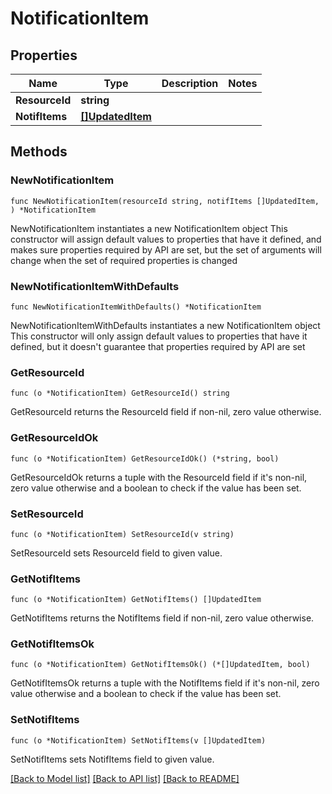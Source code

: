 # NotificationItem

## Properties

Name | Type | Description | Notes
------------ | ------------- | ------------- | -------------
**ResourceId** | **string** |  | 
**NotifItems** | [**[]UpdatedItem**](UpdatedItem.md) |  | 

## Methods

### NewNotificationItem

`func NewNotificationItem(resourceId string, notifItems []UpdatedItem, ) *NotificationItem`

NewNotificationItem instantiates a new NotificationItem object
This constructor will assign default values to properties that have it defined,
and makes sure properties required by API are set, but the set of arguments
will change when the set of required properties is changed

### NewNotificationItemWithDefaults

`func NewNotificationItemWithDefaults() *NotificationItem`

NewNotificationItemWithDefaults instantiates a new NotificationItem object
This constructor will only assign default values to properties that have it defined,
but it doesn't guarantee that properties required by API are set

### GetResourceId

`func (o *NotificationItem) GetResourceId() string`

GetResourceId returns the ResourceId field if non-nil, zero value otherwise.

### GetResourceIdOk

`func (o *NotificationItem) GetResourceIdOk() (*string, bool)`

GetResourceIdOk returns a tuple with the ResourceId field if it's non-nil, zero value otherwise
and a boolean to check if the value has been set.

### SetResourceId

`func (o *NotificationItem) SetResourceId(v string)`

SetResourceId sets ResourceId field to given value.


### GetNotifItems

`func (o *NotificationItem) GetNotifItems() []UpdatedItem`

GetNotifItems returns the NotifItems field if non-nil, zero value otherwise.

### GetNotifItemsOk

`func (o *NotificationItem) GetNotifItemsOk() (*[]UpdatedItem, bool)`

GetNotifItemsOk returns a tuple with the NotifItems field if it's non-nil, zero value otherwise
and a boolean to check if the value has been set.

### SetNotifItems

`func (o *NotificationItem) SetNotifItems(v []UpdatedItem)`

SetNotifItems sets NotifItems field to given value.



[[Back to Model list]](../README.md#documentation-for-models) [[Back to API list]](../README.md#documentation-for-api-endpoints) [[Back to README]](../README.md)


